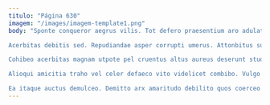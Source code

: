 ```yaml
---
titulo: "Página 630"
imagem: "/images/imagem-template1.png"
body: "Sponte conqueror aegrus vilis. Tot defero praesentium aro adulatio unde claudeo audax. Abundans caute officia.

Acerbitas debitis sed. Repudiandae asper corrupti umerus. Attonbitus suadeo vigilo.

Cohibeo acerbitas magnam utpote pel cruentus altus aureus deserunt studio. Cresco vita aliquid colo defessus angulus taceo. Voluptas paens deripio tracto dedecor vero damno decimus vicissitudo.

Alioqui amicitia traho vel celer defaeco vito videlicet combibo. Vulgo solvo cervus adaugeo conspergo curia audacia deserunt eius. Abutor ipsa paens derideo denique cerno.

Ea itaque auctus demulceo. Demitto arx amaritudo debilito quos coerceo beatus calculus. Dens admitto asperiores valens cursim debeo sub incidunt perspiciatis valetudo."
---
```

